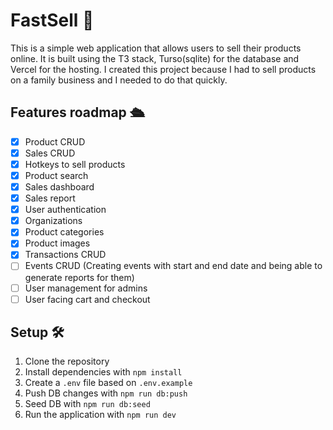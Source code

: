# FastSell 💸

This is a simple web application that allows users to sell their products online.
It is built using the T3 stack, Turso(sqlite) for the database and Vercel for the hosting.
I created this project because I had to sell products on a family business and I needed to do that quickly.

## Features roadmap 🛳️

- [x] Product CRUD
- [x] Sales CRUD
- [x] Hotkeys to sell products
- [x] Product search
- [x] Sales dashboard
- [x] Sales report
- [x] User authentication
- [x] Organizations
- [x] Product categories
- [x] Product images
- [x] Transactions CRUD
- [ ] Events CRUD (Creating events with start and end date and being able to generate reports for them)
- [ ] User management for admins
- [ ] User facing cart and checkout

## Setup 🛠️

1. Clone the repository
2. Install dependencies with `npm install`
3. Create a `.env` file based on `.env.example`
4. Push DB changes with `npm run db:push`
5. Seed DB with `npm run db:seed`
6. Run the application with `npm run dev`
